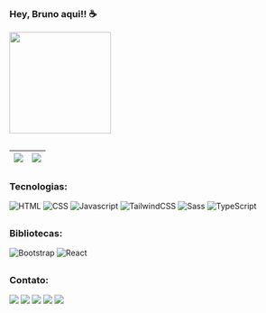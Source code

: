 ### Hey, Bruno aqui!! ☕

<div>
<!--   <img height="180em" src="https://github-readme-stats.vercel.app/api?username=brunodkf&show_icons=true&theme=react&include_all_commits=true&count_private=true"/> -->
  <img height="180em" src="https://github-readme-stats.vercel.app/api/top-langs/?username=brunodkf&layout=compact&langs_count=7&theme=react"/>

</div>
  
  ##  
 | ![](http://github-profile-summary-cards.vercel.app/api/cards/productive-time?username=brunodkf&theme=react&utcOffset=8) |   ![](http://github-profile-summary-cards.vercel.app/api/cards/profile-details?username=brunodkf&theme=react) |
 | ----------- | ----------- |

  ##  

  ### Tecnologias:
![HTML](https://img.shields.io/badge/HTML-239120?style=for-the-badge&logo=html5&logoColor=white&color=orange) 
![CSS](https://img.shields.io/badge/CSS-239120?&style=for-the-badge&logo=css3&logoColor=white&color=blue)
![Javascript](https://img.shields.io/badge/JavaScript-F7DF1E?style=for-the-badge&logo=javascript&logoColor=black)
![TailwindCSS](https://img.shields.io/badge/TailwindCSS-007ACC?style=for-the-badge&logo=tailwindcss&logoColor=white)
![Sass](https://img.shields.io/badge/Sass-000?style=for-the-badge&logo=sass&logoColor=white&color=hotpink)
![TypeScript](https://img.shields.io/badge/TypeScript-007ACC?style=for-the-badge&logo=typescript&logoColor=white)

 ##  

### Bibliotecas:
![Bootstrap](https://img.shields.io/badge/Bootstrap-563D7C?style=for-the-badge&logo=bootstrap&logoColor=white)
![React](https://img.shields.io/badge/React-20232A?style=for-the-badge&logo=react&logoColor=61DAFB)

  ##

### Contato:
<div>
  <a href="https://instagram.com/brunodkf" target="_blank"><img src="https://img.shields.io/badge/-Instagram-%23E4405F?style=for-the-badge&logo=instagram&logoColor=white" target="_blank"></a>
  <a href="https://twitter.com/brunodkf" target="_blank"><img src="https://img.shields.io/badge/Twitter-1DA1F2?style=for-the-badge&logo=twitter&logoColor=white" target="_blank"></a> 
  <a href = "mailto:bsouzacc@gmail.com"><img src="https://img.shields.io/badge/-Gmail-%23333?style=for-the-badge&logo=gmail&logoColor=white" target="_blank"></a>
  <a href="https://www.linkedin.com/in/brunodkf/" target="_blank"><img src="https://img.shields.io/badge/-LinkedIn-%230077B5?style=for-the-badge&logo=linkedin&logoColor=white" target="_blank"></a> 
  <a href="https://brunodkf.netlify.app/" target="_blank"><img src="https://img.shields.io/badge/-Portfolio-%230077B5?style=for-the-badge&logo=react&logoColor=white&color=brown" target="_blank"></a> 
 </div>
